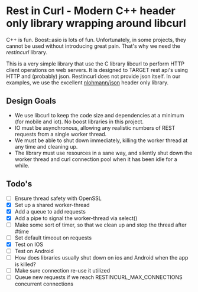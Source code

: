 # Rest in Curl - Modern C++ header only library wrapping around libcurl

C++ is fun. Boost::asio is lots of fun. Unfortunately, in some projects, they cannot be used without introducing great pain. That's why we need the *restincurl* library.

This is a very simple library that use the C library libcurl to perform HTTP client operations on web servers. It is designed to TARGET rest api's using HTTP and (probably) json. Restincurl does not provide json itself. In our examples, we use the excellent [nlohmann/json](https://github.com/nlohmann/json) header only library.

## Design Goals

- We use libcurl to keep the code size and dependencies at a minimum (for mobile and iot). No boost libraries in this project.
- IO must be asynchronous, allowing any realistic numbers of REST requests from a single worker thread.
- We must be able to shut down immediately, killing the worker thread at any time and cleaning up.
- The library must use resources in a sane way, and silently shut down the worker thread and curl connection pool when it has been idle for a while.



## Todo's

- [ ] Ensure thread safety with OpenSSL
- [x] Set up a shared worker-thread
- [x] Add a queue to add requests
- [x] Add a pipe to signal the worker-thread via select()
- [ ] Make some sort of timer, so that we clean up and stop the thread after #time
- [ ] Set default timeout on requests
- [x] Test on IOS
- [ ] Test on Android
- [ ] How does libraries usually shut down on ios and Android when the app is killed?
- [ ] Make sure connection re-use it utilized
- [ ] Queue new requests if we reach RESTINCURL_MAX_CONNECTIONS concurrent connections
